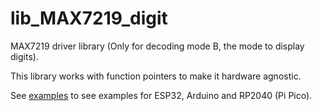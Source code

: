 # lib_MAX7219_digit

MAX7219 driver library (Only for decoding mode B, the mode to display digits).

This library works with function pointers to make it hardware agnostic.

See [examples](./examples) to see examples for ESP32, Arduino and RP2040 (Pi Pico).
